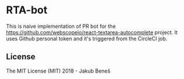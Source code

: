 # RTA-bot

This is naive implementation of PR bot for the https://github.com/webscopeio/react-textarea-autocomplete project. It uses Github personal token and it's triggered from the CircleCI job.

## License

The MIT License (MIT) 2018 - Jakub Beneš
